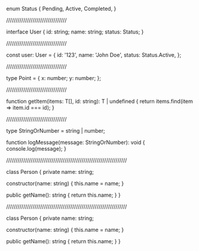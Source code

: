 enum Status {
Pending,
Active,
Completed,
}

////////////////////////////////

interface User {
id: string;
name: string;
status: Status;
}

////////////////////////////////

const user: User = {
id: '123',
name: 'John Doe',
status: Status.Active,
};

////////////////////////////////

type Point = {
x: number;
y: number;
};

////////////////////////////////

function getItem<T>(items: T[], id: string): T | undefined {
return items.find(item => item.id === id);
}

////////////////////////////////

type StringOrNumber = string | number;

function logMessage(message: StringOrNumber): void {
console.log(message);
}

////////////////////////////////////////////////////////////////

class Person {
private name: string;

constructor(name: string) {
this.name = name;
}

public getName(): string {
return this.name;
}
}

////////////////////////////////////////////////////////////////

class Person {
private name: string;

constructor(name: string) {
this.name = name;
}

public getName(): string {
return this.name;
}
}
